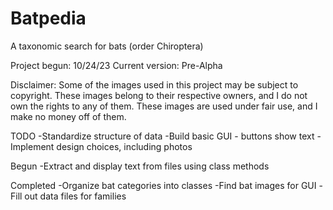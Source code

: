 # Batpedia
A taxonomic search for bats (order Chiroptera)

Project begun: 10/24/23
Current version: Pre-Alpha

Disclaimer: Some of the images used in this project may be subject to copyright. These images belong to their respective owners, and I do not own the rights to any of them. These images are used under fair use, and I make no money off of them.




TODO
-Standardize structure of data
-Build basic GUI - buttons show text
-Implement design choices, including photos

Begun
-Extract and display text from files using class methods

Completed
-Organize bat categories into classes
-Find bat images for GUI
-Fill out data files for families